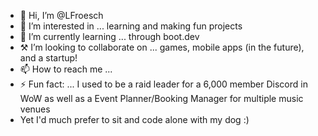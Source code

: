 - 👋 Hi, I’m @LFroesch
- 👀 I’m interested in ... learning and making fun projects
- 🌱 I’m currently learning ... through boot.dev
- ⚒️ I’m looking to collaborate on ... games, mobile apps (in the future), and a startup!
- 📫 How to reach me ... 
- ⚡ Fun fact: ... I used to be a raid leader for a 6,000 member Discord in WoW as well as a Event Planner/Booking Manager for multiple music venues
- Yet I'd much prefer to sit and code alone with my dog :)

<!---
LFroesch/LFroesch is a ✨ special ✨ repository because its `README.md` (this file) appears on your GitHub profile.
You can click the Preview link to take a look at your changes.
--->
